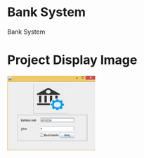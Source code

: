 
# Bank System
Bank System

# Project Display Image

<p>
<a href="https://github.com/ramazanisik/BankSystem-JavaSwing/blob/master/Banka%20Sistemi%20Resimler/1.png" target="_blank">
<img src="https://github.com/ramazanisik/BankSystem-JavaSwing/blob/master/Banka%20Sistemi%20Resimler/1.png" width="200" style="max-width:100%;"></a>

